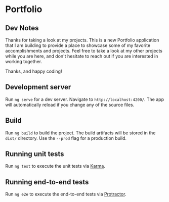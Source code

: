 # Portfolio

## Dev Notes

Thanks for taking a look at my projects. This is a new Portfolio application that I am building to provide a place to showcase some of my favorite accomplishments and projects. Feel free to take a look at my other projects while you are here, and don't hesitate to reach out if you are interested in working together.

Thanks, and happy coding!

## Development server

Run `ng serve` for a dev server. Navigate to `http://localhost:4200/`. The app will automatically reload if you change any of the source files.

## Build

Run `ng build` to build the project. The build artifacts will be stored in the `dist/` directory. Use the `--prod` flag for a production build.

## Running unit tests

Run `ng test` to execute the unit tests via [Karma](https://karma-runner.github.io).

## Running end-to-end tests

Run `ng e2e` to execute the end-to-end tests via [Protractor](http://www.protractortest.org/).